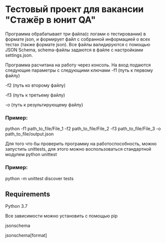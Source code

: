 # Тестовый проект для вакансии "Стажёр в юнит QA"

Программа обрабатывает три файла(с логами о тестировании) в формате json, и формирует файл с собранной информацией о всех тестах (также формате json).
Все файлы валидируются с помощью JSON Schema, schema-файлы задаются в файле с настройками settings.json.

Программа расчитана на работу через консоль. На вход подаются следующие параметры с следующими ключами
-f1 (путь к первому файлу)

-f2 (путь ко второму файлу)

-f3 (путь к третьему файлу)

-o (путь к результирующему файлу)

### Пример:
  python -f1 path_to_file/File_1 -f2 path_to_file/File_2 -f3 path_to_file/File_3 -o path_to_file/output.json
  
Для того что бы проверить программу на работоспособность, можно запустить unittests, для этого можно воспользоваться стандартной модулем python unittest
### Пример:
  python -m unittest discover tests
  
 ## Requirements
 Python 3.7
 
 Все зависимости можно установить с помощью pip
 
jsonschema

jsonschema[format]
